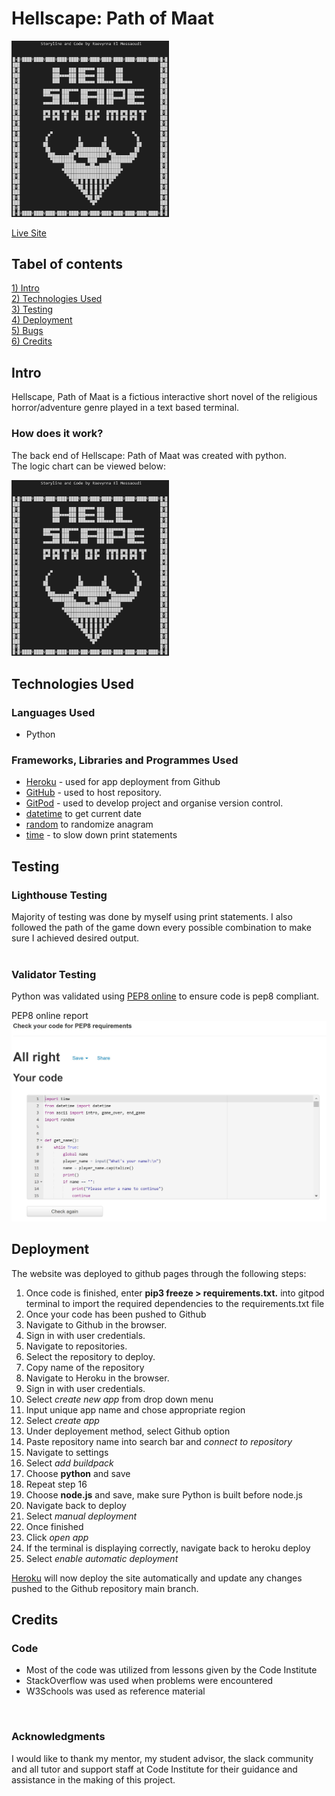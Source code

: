 # Hellscape: Path of Maat

<img src="images/hellscape_screenshot.JPG" alt="game intro" width="50%" height="50%">

<a href=https://hellscape-path-of-maat.herokuapp.com>Live Site</a>

## Tabel of contents
<a href="#overview1">1) Intro</a><br>
<a href="#tech">2) Technologies Used</a><br>
<a href="#test1">3) Testing</a><br>
<a href="#deployment">4) Deployment</a><br>
<a href="#deployment">5) Bugs</a><br>
<a href="#credit1">6) Credits</a><br>

<h2 id="overview1">Intro</h2>

Hellscape, Path of Maat is a fictious interactive short novel of the religious horror/adventure genre played in a text based terminal.


<h3 id="overview4">How does it work?</h3>

The back end of Hellscape: Path of Maat was created with python.<br>
The logic chart can be viewed below: 

<img src="images/hellscape_screenshot.JPG" alt="game intro" width="50%" height="50%">


<br>
<h2 id="tech">Technologies Used</h2>
<h3 id="tech1">Languages Used</h3>
<ul>
<li>Python</li>
</ul>


<h3 id="tech2">Frameworks, Libraries and Programmes Used</h3> 
<ul>
<li><a href="https://www.heroku.com/" target="_blank">Heroku</a> - used for app deployment from Github</li>
<li><a href="https://github.com/" target="_blank">GitHub</a> - used to host repository.</li>
<li><a href="https://www.gitpod.io/" target="_blank">GitPod</a> - used to develop project and organise version control.</li>
<li><a href="https://docs.python.org/3/library/datetime.html#module-datetime" target="_blank">datetime</a> to get current date</li>
<li><a href="https://docs.python.org/3/library/random.html" target="_blank">random</a> to randomize anagram</li>
<li><a href="https://docs.python.org/3/library/time.html" target="_blank">time</a> - to slow down print statements</li>
</ul>


<h2 id="test1">Testing</h2>

<h3 id="test2">Lighthouse Testing</h3>
Majority of testing was done by myself using print statements. I also followed the path of the game down every possible combination to make sure I achieved desired output.<br><br>

 


<h3 id="test3">Validator Testing</h3>

Python was validated using [PEP8 online](http://pep8online.com/checkresult) to ensure code is pep8 compliant. 

 PEP8 online report
  ![Alt text](images/pep8.JPG)

<h2 id="deployment">Deployment</h2>

The website was deployed to github pages through the following steps:
<ol>
<li>Once code is finished, enter <strong>pip3 freeze > requirements.txt.</strong> into gitpod terminal to import the required dependencies to the requirements.txt file</li>
<li>Once your code has been pushed to Github</li>
<li>Navigate to Github in the browser.</li>
<li>Sign in with user credentials.</li>
<li>Navigate to repositories.</li>
<li>Select the repository to deploy.</li>
<li>Copy name of the repository</li>
<li>Navigate to Heroku in the browser.</li>
<li>Sign in with user credentials.</li>
<li>Select <em>create new app</em> from drop down menu</li>
<li>Input unique app name and chose appropriate region</li>
<li>Select <em>create app</em></li>
<li>Under deployement method, select Github option</li>
<li>Paste repository name into search bar and <em>connect to repository</em></li>
<li>Navigate to settings</li>
<li>Select <em>add buildpack</em></li>
<li>Choose <strong>python</strong> and save</li>
<li>Repeat step 16 </li>
<li>Choose <strong>node.js</strong> and save, make sure Python is built before node.js</li>
<li>Navigate back to deploy</li>
<li>Select <em>manual deployment</em></li>
<li>Once finished</li>
<li>Click <em>open app</em></li>
<li>If the terminal is displaying correctly, navigate back to heroku deploy</li>
<li>Select <em>enable automatic deployment</em></li>

</ol>



<a href="https://www.heroku.com/" target="_blank">Heroku</a> will now deploy the site automatically and update any changes pushed to the Github repository main branch.
<h2 id="credit1">Credits</h2> 
<h3 id="credit2">Code</h3>
<ul>
<li>Most of the code was utilized from lessons given by the Code Institute</li>
<li>StackOverflow was used when problems were encountered</li>
<li>W3Schools was used as reference material</li>
</ul>
<br>
<h3 id="credit4">Acknowledgments</h3>
I would like to thank my mentor, my student advisor, the slack community and all tutor and support staff at Code Institute for their guidance and assistance in the making of this project. 
